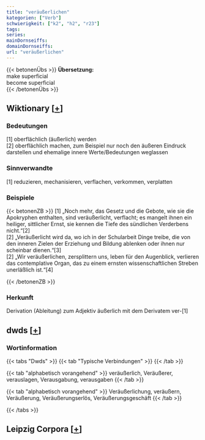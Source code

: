 ```yaml
---
title: "veräußerlichen"
kategorien: ["Verb"]
schwierigkeit: ["k2", "h2", "r23"]
tags:
series:
mainDornseiffs:
domainDornseiffs:
url: "veräußerlichen"
---
```


{{< betonenÜbs >}}
**Übersetzung:**  
make superficial  
become superficial  
{{< /betonenÜbs >}}

## Wiktionary [[+](https://de.wiktionary.org/wiki/veräußerlichen)]

### Bedeutungen
[1] oberflächlich (äußerlich) werden  
[2] oberflächlich machen, zum Beispiel nur noch den äußeren Eindruck darstellen und ehemalige innere Werte/Bedeutungen weglassen  

### Sinnverwandte
[1] reduzieren, mechanisieren, verflachen, verkommen, verplatten  

### Beispiele
{{< betonenZB >}}
[1] „Noch mehr, das Gesetz und die Gebote, wie sie die Apokryphen enthalten, sind veräußerlicht, verflacht; es mangelt ihnen ein heiliger, sittlicher Ernst, sie kennen die Tiefe des sündlichen Verderbens nicht.“[2]  
[2] „Veräußerlicht wird da, wo ich in der Schularbeit Dinge treibe, die von den inneren Zielen der Erziehung und Bildung ablenken oder ihnen nur scheinbar dienen.“[3]  
[2] „Wir veräußerlichen, zersplittern uns, leben für den Augenblick, verlieren das contemplative Organ, das zu einem ernsten wissenschaftlichen Streben unerläßlich ist.“[4]  

{{< /betonenZB >}}
### Herkunft
Derivation (Ableitung) zum Adjektiv äußerlich mit dem Derivatem ver-[1]  



## dwds [[+](https://www.dwds.de/wb/veräußerlichen)]

### Wortinformation
{{< tabs "Dwds" >}}
{{< tab "Typische Verbindungen" >}}
{{< /tab >}}

{{< tab "alphabetisch vorangehend" >}}
veräußerlich, Veräußerer, verauslagen, Verausgabung, verausgaben
{{< /tab >}}

{{< tab "alphabetisch vorangehend" >}}
Veräußerlichung, veräußern, Veräußerung, Veräußerungserlös, Veräußerungsgeschäft
{{< /tab >}}

{{< /tabs >}}

## Leipzig Corpora [[+](https://corpora.uni-leipzig.de/en/res?word=veräußerlichen&corpusId=deu_newscrawl-public_2018)]


